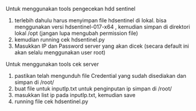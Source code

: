 Untuk menggunakan tools pengecekan hdd sentinel
1. terlebih dahulu harus menyimpan file hdsentinel di lokal. bisa menggunakan versi hdsentinel-017-x64 , kemudian simpan di direktori lokal /opt (jangan lupa mengubah permission file)
2. kemudian running cek hdsentinel.py
3. Masukkan IP dan Password server yang akan dicek (secara default ini akan selalu menggunakan user root)

Untuk menggunakan tools cek server
1. pastikan telah mengunduh file Credential yang sudah disediakan dan simpan di /root/
2. buat file untuk inputIp.txt untuk penginputan ip simpan di /root/
3. masukkan list ip pada inputIp.txt, kemudian save
4. running file cek hdsentinel.py